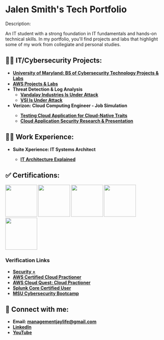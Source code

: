 <h1>Jalen Smith's Tech Portfolio</h1>
<p>Description:</p>
An IT student with a strong foundation in IT fundamentals and hands-on technical skills. In my portfolio, you'll find projects and labs that highlight some of my work from collegiate and personal studies.

<h2>👨‍💻 IT/Cybersecurity Projects:</h2>

- <b>[University of Maryland: BS of Cybersecurity Technology Projects & Labs](https://github.com/Jays1115/University-of-Maryland-BS-of-Cybersec-Tech.git)</b>
- <b>[AWS Projects & Labs](https://github.com/Jays1115/AWS-Projects.git)</b>
- <b>Threat Detection & Log Analysis</b>
  - <b>[Vandalay Industries Is Under Attack](https://github.com/Jays1115/Vandalay-Industries-Is-Under-Attack.git)</b>
  - <b>[VSI Is Under Attack](https://github.com/Jays1115/VSI-Is-Under-Attack.git)</b>
- <b>Verizon: Cloud Computing Engineer - Job Simulation <b/>
  - <b>[Testing Cloud Application for Cloud-Native Traits](https://github.com/Jays1115/Testing-Cloud-Application.git)</b>
  - <b>[Cloud Application Security Research & Presentation](https://github.com/Jays1115/Cloud-Application-Security-Research.git)</b> 

<h2>👨‍💻 Work Experience:</h2>

- <b>Suite Xperience: IT Systems Architect<b/>
  - <b>[IT Architecture Explained](https://github.com/Jays1115/SX-IT-Architecture-Explained.git)</b>


<h2>✅ Certifications:</h2>
<p>
<img src="Cert logos/CompTIA_Security_2Bce.png" width="100" height="100">
<img src="Cert logos/AWS-Cloud-Practicioner-image.png" width="100" height="100">
<img src="Cert logos/image.png" width="100" height="100">
<img src="Cert logos/20-14376-SPLK-Certification-Badge-Youracclaim.com-101_Splunk-Core-Certified-User.png" width=100" height="100">
<img src="Cert logos/52eca70d-cb2a-4736-b41f-61d5de1faef1.png" width="100" height="100">
</p>

<h3>Verification Links</h3>

- <b>[Security +](https://www.credly.com/badges/798c107b-b1d4-4794-8d8c-d307d0f23266/public_url)</b>
- <b>[AWS Certified Cloud Practioner](https://www.credly.com/badges/1fcf1d3e-47b4-4a6c-98de-2dd7e0d48080/public_url)</b>
- <b>[AWS Cloud Quest: Cloud Practioner](https://www.credly.com/badges/ce8aa242-44f9-43ef-bac5-e63b19f3df1e/public_url)</b>
- <b>[Splunk Core Certified User](https://www.credly.com/badges/7a3572de-e8cd-4cc9-96e9-18284067e35c/public_url)</b>
- <b>[MSU Cybersecurity Bootcamp](https://msu.credential.getsmarter.com/6d810dc0-46cb-4425-b91d-6937dc906761)</b>

<h2> 🤳 Connect with me:</h2>

- Email: managementjaylife@gmail.com
- <b>[LinkedIn](www.linkedin.com/in/jsmith-cybersecurity)</b>
- <b>[YouTube](https://www.youtube.com/@CyberwithJay)</b> <br/>


<!--
**joshmadakor1/joshmadakor1** is a ✨ _special_ ✨ repository because its `README.md` (this file) appears on your GitHub profile.

Here are some ideas to get you started:

- 🔭 I’m currently working on ...
- 🌱 I’m currently learning ...
- 👯 I’m looking to collaborate on ...
- 🤔 I’m looking for help with ...
- 💬 Ask me about ...
- 📫 How to reach me: ...
- 😄 Pronouns: ...
- ⚡ Fun fact: ...
-->
